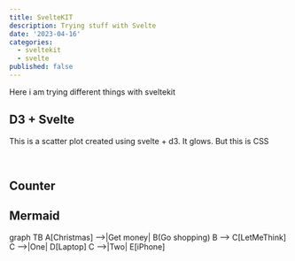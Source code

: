 ```yaml
---
title: SvelteKIT
description: Trying stuff with Svelte
date: '2023-04-16'
categories:
  - sveltekit
  - svelte
published: false
---
```


Here i am trying different things with sveltekit

<script>
  import Counter from '$lib/components/counter.svelte'
  import ScatterPlot from '$lib/components/bar.svelte'
  import Mermaid from '$lib/components/mermaid.svelte'
</script>

## D3 + Svelte

This is a scatter plot created using svelte + d3. It glows. But this is CSS

<br>

<ScatterPlot />


## Counter

<Counter />



## Mermaid

<Mermaid>
  graph TB
  A[Christmas] -->|Get money| B(Go shopping)
  B --> C[LetMeThink]
  C -->|One| D[Laptop]
  C -->|Two| E[iPhone]
</Mermaid>

